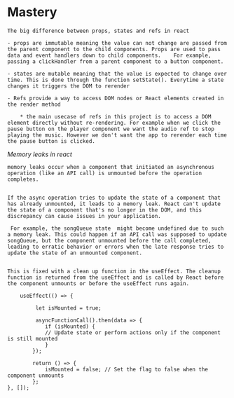 # Mastery

    The big difference between props, states and refs in react

    - props are immutable meaning the value can not change are passed from the parent component to the child components. Props are used to pass data and event handlers down to child components.    For example, passing a clickHandler from a parent component to a button component.

    - states are mutable meaning that the value is expected to change over time. This is done through the function setState(). Everytime a state changes it triggers the DOM to rerender

    - Refs provide a way to access DOM nodes or React elements created in the render method

        * the main usecase of refs in this project is to access a DOM element directly without re-rendering. For example when we click the pause button on the player component we want the audio ref to stop playing the music. However we don't want the app to rerender each time the pause button is clicked.

_Memory leaks in react_

    memory leaks occur when a component that initiated an asynchronous operation (like an API call) is unmounted before the operation completes.


    If the async operation tries to update the state of a component that has already unmounted, it leads to a memory leak. React can't update the state of a component that's no longer in the DOM, and this discrepancy can cause issues in your application.

     For example, the songQueue state  might become undefined due to such a memory leak. This could happen if an API call was supposed to update songQueue, but the component unmounted before the call completed, leading to erratic behavior or errors when the late response tries to update the state of an unmounted component.


    This is fixed with a clean up function in the useEffect. The cleanup function is returned from the useEffect and is called by React before the component unmounts or before the useEffect runs again.

        useEffect(() => {

             let isMounted = true;

             asyncFunctionCall().then(data => {
                if (isMounted) {
                // Update state or perform actions only if the component is still mounted
                }
            });

            return () => {
                isMounted = false; // Set the flag to false when the component unmounts
            };
    }, []);
